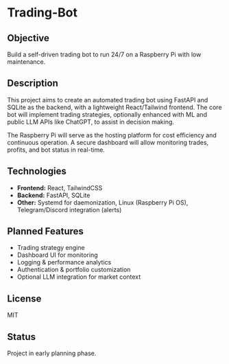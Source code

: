 # Trading-Bot

## Objective
Build a self-driven trading bot to run 24/7 on a Raspberry Pi with low maintenance.

## Description
This project aims to create an automated trading bot using FastAPI and SQLite as the backend, with a lightweight React/Tailwind frontend. The core bot will implement trading strategies, optionally enhanced with ML and public LLM APIs like ChatGPT, to assist in decision making.

The Raspberry Pi will serve as the hosting platform for cost efficiency and continuous operation. A secure dashboard will allow monitoring trades, profits, and bot status in real-time.

## Technologies
- **Frontend:** React, TailwindCSS
- **Backend:** FastAPI, SQLite
- **Other:** Systemd for daemonization, Linux (Raspberry Pi OS), Telegram/Discord integration (alerts)

## Planned Features
- Trading strategy engine
- Dashboard UI for monitoring
- Logging & performance analytics
- Authentication & portfolio customization
- Optional LLM integration for market context

## License
MIT

## Status
Project in early planning phase.
